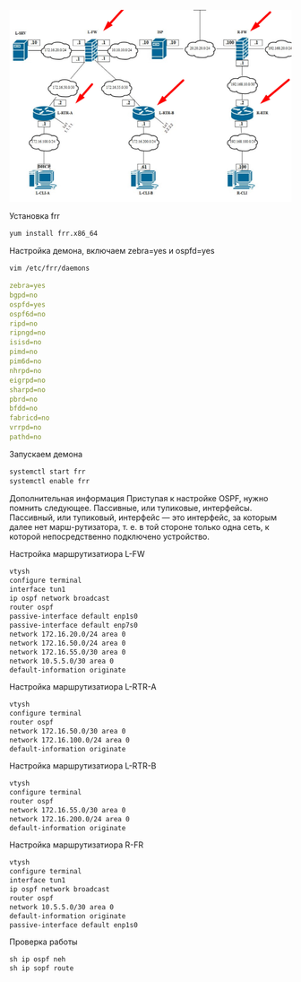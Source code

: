 ![Карта сети ](/ospf.png)

Установка frr
```bash
yum install frr.x86_64
```

Настройка демона, включаем zebra=yes и ospfd=yes
```bash
vim /etc/frr/daemons
```
```yaml
zebra=yes
bgpd=no
ospfd=yes
ospf6d=no
ripd=no
ripngd=no
isisd=no
pimd=no
pim6d=no
nhrpd=no
eigrpd=no
sharpd=no
pbrd=no
bfdd=no
fabricd=no
vrrpd=no
pathd=no
```

Запускаем демона
```bash
systemctl start frr
systemctl enable frr
```

Дополнительная информация
Приступая к настройке OSPF, нужно помнить следующее.
Пассивные, или тупиковые, интерфейсы.
Пассивный, или тупиковый, интерфейс — это интерфейс, за которым далее нет марш-рутизатора, т. е. в той стороне только одна сеть, к которой непосредственно подключено устройство.

Настройка маршрутизатиора L-FW
```console
vtysh
configure terminal
interface tun1
ip ospf network broadcast
router ospf
passive-interface default enp1s0
passive-interface default enp7s0
network 172.16.20.0/24 area 0
network 172.16.50.0/24 area 0
network 172.16.55.0/30 area 0
network 10.5.5.0/30 area 0
default-information originate 
```

Настройка маршрутизатиора L-RTR-A
```console
vtysh
configure terminal
router ospf
network 172.16.50.0/30 area 0
network 172.16.100.0/24 area 0
default-information originate
```

Настройка маршрутизатиора L-RTR-B
```console
vtysh
configure terminal
router ospf
network 172.16.55.0/30 area 0
network 172.16.200.0/24 area 0
default-information originate
```

Настройка маршрутизатиора R-FR
```console
vtysh
configure terminal
interface tun1
ip ospf network broadcast
router ospf
network 10.5.5.0/30 area 0
default-information originate
passive-interface default enp1s0
```

Проверка работы
```console
sh ip ospf neh
sh ip sopf route
```




















